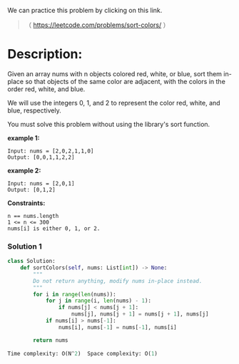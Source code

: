 We can practice this problem by clicking on this link.
>（ https://leetcode.com/problems/sort-colors/ ）
# Description:
 <p> Given an array nums with n objects colored red, white, or blue, sort them in-place so that objects of the same color are adjacent, with the colors in the order red, white, and blue.

We will use the integers 0, 1, and 2 to represent the color red, white, and blue, respectively.

You must solve this problem without using the library's sort function. </p> 

**example 1:**
```
Input: nums = [2,0,2,1,1,0]
Output: [0,0,1,1,2,2]
```

**example 2:**
```
Input: nums = [2,0,1]
Output: [0,1,2]
```

**Constraints:**
```
n == nums.length
1 <= n <= 300
nums[i] is either 0, 1, or 2.
```

 ### Solution 1

```Python
class Solution:
    def sortColors(self, nums: List[int]) -> None:
        """
        Do not return anything, modify nums in-place instead.
        """
        for i in range(len(nums)):
            for j in range(i, len(nums) - 1):
                if nums[j] < nums[j + 1]:
                    nums[j], nums[j + 1] = nums[j + 1], nums[j]
            if nums[i] > nums[-1]:
                nums[i], nums[-1] = nums[-1], nums[i]

        return nums
    
Time complexity: O(N^2)  Space complexity: O(1)
```
